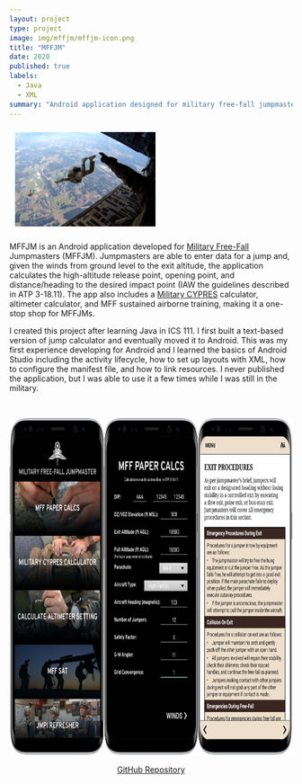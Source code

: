 ```yaml
---
layout: project
type: project
image: img/mffjm/mffjm-icon.png
title: "MFFJM"
date: 2020
published: true
labels:
  - Java
  - XML
summary: "Android application designed for military free-fall jumpmasters (MFFJM). Includes jump calculations, a Military CYPRES calculator, altimeter calculator, and a copy of MFF sustained airborne training."
---
```


<img width="250px" class="rounded float-end" hspace="10px" vspace="10px" src="../img/mffjm/cool-guy-pic.jpg" alt="Training Jump, 2019">

MFFJM is an Android application developed for <a href="https://en.wikipedia.org/wiki/High-altitude_military_parachuting" target="_blank">Military Free-Fall</a> Jumpmasters (MFFJM). Jumpmasters are able to enter data for a jump and, given the winds from ground level to the exit altitude, the application calculates the high-altitude release point, opening point, and distance/heading to the desired impact point (IAW the guidelines described in ATP 3-18.11). The app also includes a <a href="https://military.cypres.aero/" target="_blank">Military CYPRES</a> calculator, altimeter calculator, and MFF sustained airborne training, making it a one-stop shop for MFFJMs.

I created this project after learning Java in ICS 111. I first built a text-based version of jump calculator and eventually moved it to Android. This was my first experience developing for Android and I learned the basics of Android Studio including the activity lifecycle, how to set up layouts with XML, how to configure the manifest file, and how to link resources. I never published the application, but I was able to use it a few times while I was still in the military.

<br>

<p style="text-align:center;">
  <img height="600px" src="../img/mffjm/mffjm-screenshot.png" alt="MFFJM App Screenshots">
</p>

<p style="text-align:center;">
  <a href="https://github.com/robertgodfrey/MFFJM" target="_blank">GitHub Repository</a>
</p>
